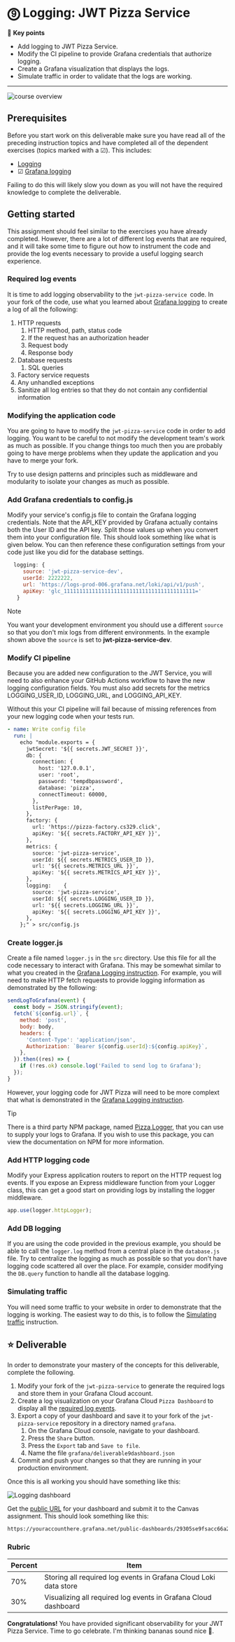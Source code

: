 # ⓽ Logging: JWT Pizza Service

🔑 **Key points**

- Add logging to JWT Pizza Service.
- Modify the CI pipeline to provide Grafana credentials that authorize logging.
- Create a Grafana visualization that displays the logs.
- Simulate traffic in order to validate that the logs are working.

---

![course overview](../sharedImages/courseOverview.png)

## Prerequisites

Before you start work on this deliverable make sure you have read all of the preceding instruction topics and have completed all of the dependent exercises (topics marked with a ☑). This includes:

- [Logging](../logging/logging.md)
- ☑ [Grafana logging](../grafanaLogging/grafanaLogging.md)

Failing to do this will likely slow you down as you will not have the required knowledge to complete the deliverable.

## Getting started

This assignment should feel similar to the exercises you have already completed. However, there are a lot of different log events that are required, and it will take some time to figure out how to instrument the code and provide the log events necessary to provide a useful logging search experience.

### Required log events

It is time to add logging observability to the `jwt-pizza-service `code. In your fork of the code, use what you learned about [Grafana logging](../grafanaLogging/grafanaLogging.md) to create a log of all the following:

1. HTTP requests
   1. HTTP method, path, status code
   1. If the request has an authorization header
   1. Request body
   1. Response body
1. Database requests
   1. SQL queries
1. Factory service requests
1. Any unhandled exceptions
1. Sanitize all log entries so that they do not contain any confidential information

### Modifying the application code

You are going to have to modify the `jwt-pizza-service` code in order to add logging. You want to be careful to not modify the development team's work as much as possible. If you change things too much then you are probably going to have merge problems when they update the application and you have to merge your fork.

Try to use design patterns and principles such as middleware and modularity to isolate your changes as much as possible.

### Add Grafana credentials to config.js

Modify your service's config.js file to contain the Grafana logging credentials. Note that the API_KEY provided by Grafana actually contains both the User ID and the API key. Split those values up when you convert them into your configuration file. This should look something like what is given below. You can then reference these configuration settings from your code just like you did for the database settings.

```js
  logging: {
     source: 'jwt-pizza-service-dev',
     userId: 2222222,
     url: 'https://logs-prod-006.grafana.net/loki/api/v1/push',
     apiKey: 'glc_111111111111111111111111111111111111111111='
   }
```

> [!NOTE]
> You want your development environment you should use a different `source` so that you don't mix logs from different environments. In the example shown above the `source` is set to **jwt-pizza-service-dev**.

### Modify CI pipeline

Because you are added new configuration to the JWT Service, you will need to also enhance your GitHub Actions workflow to have the new logging configuration fields. You must also add secrets for the metrics LOGGING_USER_ID, LOGGING_URL, and LOGGING_API_KEY.

Without this your CI pipeline will fail because of missing references from your new logging code when your tests run.

```yml
- name: Write config file
  run: |
    echo "module.exports = {
      jwtSecret: '${{ secrets.JWT_SECRET }}',
      db: {
        connection: {
          host: '127.0.0.1',
          user: 'root',
          password: 'tempdbpassword',
          database: 'pizza',
          connectTimeout: 60000,
        },
        listPerPage: 10,
      },
      factory: {
        url: 'https://pizza-factory.cs329.click',
        apiKey: '${{ secrets.FACTORY_API_KEY }}',
      },
      metrics: {
        source: 'jwt-pizza-service',
        userId: ${{ secrets.METRICS_USER_ID }},
        url: '${{ secrets.METRICS_URL }}',
        apiKey: '${{ secrets.METRICS_API_KEY }}',
      },
      logging:    {
        source: 'jwt-pizza-service',
        userId: ${{ secrets.LOGGING_USER_ID }},
        url: '${{ secrets.LOGGING_URL }}',
        apiKey: '${{ secrets.LOGGING_API_KEY }}',
      },
    };" > src/config.js
```

### Create logger.js

Create a file named `logger.js` in the `src` directory. Use this file for all the code necessary to interact with Grafana. This may be somewhat similar to what you created in the [Grafana Logging instruction](../grafanaLogging/grafanaLogging.md). For example, you will need to make HTTP fetch requests to provide logging information as demonstrated by the following:

```js
sendLogToGrafana(event) {
  const body = JSON.stringify(event);
  fetch(`${config.url}`, {
    method: 'post',
    body: body,
    headers: {
      'Content-Type': 'application/json',
      Authorization: `Bearer ${config.userId}:${config.apiKey}`,
    },
  }).then((res) => {
    if (!res.ok) console.log('Failed to send log to Grafana');
  });
}
```

However, your logging code for JWT Pizza will need to be more complext that what is demonstrated in the [Grafana Logging instruction](../grafanaLogging/grafanaLogging.md).

> [!TIP]
> There is a third party NPM package, named [Pizza Logger](https://www.npmjs.com/package/pizza-logger), that you can use to supply your logs to Grafana. If you wish to use this package, you can view the documentation on NPM for more information.

### Add HTTP logging code

Modify your Express application routers to report on the HTTP request log events. If you expose an Express middleware function from your Logger class, this can get a good start on providing logs by installing the logger middleware.

```js
app.use(logger.httpLogger);
```

### Add DB logging

If you are using the code provided in the previous example, you should be able to call the `logger.log` method from a central place in the `database.js` file. Try to centralize the logging as much as possible so that you don't have logging code scattered all over the place. For example, consider modifying the `DB.query` function to handle all the database logging.

### Simulating traffic

You will need some traffic to your website in order to demonstrate that the logging is working. The easiest way to do this, is to follow the [Simulating traffic](../simulatingTraffic/simulatingTraffic.md) instruction.

## ⭐ Deliverable

In order to demonstrate your mastery of the concepts for this deliverable, complete the following.

1. Modify your fork of the `jwt-pizza-service` to generate the required logs and store them in your Grafana Cloud account.
1. Create a log visualization on your Grafana Cloud `Pizza Dashboard` to display all the [required log events](#required-log-events).
1. Export a copy of your dashboard and save it to your fork of the `jwt-pizza-service` repository in a directory named `grafana`.
   1. On the Grafana Cloud console, navigate to your dashboard.
   1. Press the `Share` button.
   1. Press the `Export` tab and `Save to file`.
   1. Name the file `grafana/deliverable9dashboard.json`
1. Commit and push your changes so that they are running in your production environment.

Once this is all working you should have something like this:

![Logging dashboard](loggingDashboard.png)

Get the [public URL](../grafanaMetrics#make-your-dashboard-public) for your dashboard and submit it to the Canvas assignment. This should look something like this:

```txt
https://youraccounthere.grafana.net/public-dashboards/29305se9fsacc66a21fa91899b75734
```

### Rubric

| Percent | Item                                                             |
| ------- | ---------------------------------------------------------------- |
| 70%     | Storing all required log events in Grafana Cloud Loki data store |
| 30%     | Visualizing all required log events in Grafana Cloud dashboard   |

**Congratulations!** You have provided significant observability for your JWT Pizza Service. Time to go celebrate. I'm thinking bananas sound nice 🍌.
